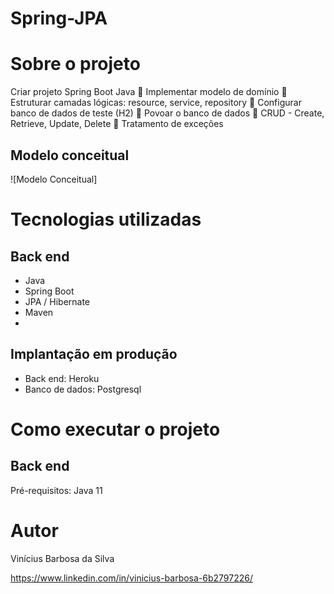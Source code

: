 # Spring-JPA 


# Sobre o projeto

Criar projeto Spring Boot Java
 Implementar modelo de domínio
 Estruturar camadas lógicas: resource, service, repository
 Configurar banco de dados de teste (H2)
 Povoar o banco de dados
 CRUD - Create, Retrieve, Update, Delete
 Tratamento de exceções

## Modelo conceitual
![Modelo Conceitual]

# Tecnologias utilizadas
## Back end
- Java
- Spring Boot
- JPA / Hibernate
- Maven
- 
## Implantação em produção
- Back end: Heroku
- Banco de dados: Postgresql

# Como executar o projeto

## Back end
Pré-requisitos: Java 11

# Autor

Vinícius Barbosa da Silva

https://www.linkedin.com/in/vinicius-barbosa-6b2797226/
